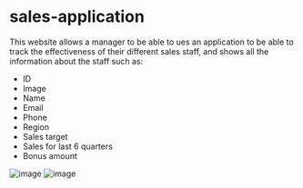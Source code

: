 # sales-application
This website allows a manager to be able to ues an application to be able to track the effectiveness of their different sales staff, and shows all the information about the staff such as:
- ID
- Image
- Name
- Email
- Phone
- Region
- Sales target
- Sales for last 6 quarters
- Bonus amount

![image](https://user-images.githubusercontent.com/74416094/145460490-45db6568-5344-4214-a5b4-4709178727ce.png)
![image](https://user-images.githubusercontent.com/74416094/145460545-0b4c9e35-d05b-4d9e-b4bf-ed673a912f39.png)
